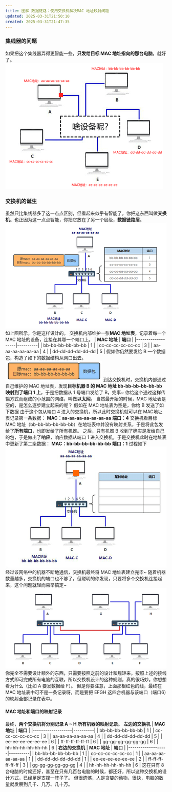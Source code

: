 ```yaml
---
title: 图解 数据链路：使用交换机解决MAC 地址映射问题
updated: 2025-03-31T21:50:10
created: 2025-03-31T21:47:35
---
```


### 集线器的问题
如果把这个集线器弄得更智能一些，**只发给目标 MAC 地址指向的那台电脑**，就好了。
![image1](../../../../resources/1c8363ffaa774f9dabbabd7fa35a69d6.gif)
### 交换机的诞生
虽然只比集线器多了这一点点区别，但看起来似乎有智能了，你把这东西叫做**交换机**。也正因为这一点点智能，你把它放在了另一个层级，**数据链路层**。
![image2](../../../../resources/da3a64f1b7324d88b2079310fe212cb9.png)
如上图所示，你是这样设计的。
交换机内部维护一张**MAC 地址表**，记录着每一个 MAC 地址的设备，连接在其哪一个端口上。
| **MAC 地址**      | **端口** |
|-------------------|----------|
| bb-bb-bb-bb-bb-bb | 1        |
| cc-cc-cc-cc-cc-cc | 3        |
| aa-aa-aa-aa-aa-aa | 4        |
| dd-dd-dd-dd-dd-dd | 5        |
假如你仍然要发给 B 一个数据包，构造了如下的数据结构从网口出去。
![image3](../../../../resources/f57210831d3c4df1a8e9ae8d1bcacfb2.png)
到达交换机时，交换机内部通过自己维护的 MAC 地址表，发现**目标机器 B 的 MAC 地址 bb-bb-bb-bb-bb-bb 映射到了端口 1 上**，于是把数据从 1 号端口发给了 B，完事~
你给这个通过这样传输方式而组成的小范围的网络，叫做**以太网**。
当然最开始的时候，MAC 地址表是空的，是怎么逐步建立起来的呢？
假如在 MAC 地址表为空是，你给 B 发送了如下数据
由于这个包从端口 4 进入的交换机，所以此时交换机就可以在 MAC地址表记录第一条数据：
**MAC：aa-aa-aa-aa-aa-aa-aa**
**端口：4**
交换机看目标 MAC 地址（bb-bb-bb-bb-bb-bb）在地址表中并没有映射关系，于是将此包发给了**所有端口**，也即发给了所有机器。
之后，只有机器 B 收到了确实是发给自己的包，于是做出了**响应**，响应数据从端口 1 进入交换机，于是交换机此时在地址表中更新了第二条数据：
**MAC：bb-bb-bb-bb-bb-bb**
**端口：1**
过程如下
![image4](../../../../resources/278e665febf442bab78e5e2c6dfd0fb8.gif)
经过该网络中的机器不断地通信，交换机最终将 MAC 地址表建立完毕~
随着机器数量越多，交换机的端口也不够了，但聪明的你发现，只要将多个交换机连接起来，这个问题就轻而易举搞定~
![image5](../../../../resources/2bd37fbc6c8b47c98ba3452e744e2462.png)
你完全不需要设计额外的东西，只需要按照之前的设计和规矩来，按照上述的接线方式即可完成所有电脑的互联，所以交换机设计的这种规则，真的很巧妙。你想想看为什么（比如 A 要发数据给 F）。
但是你要注意，上面那根红色的线，最终在 MAC 地址表中可不是一条记录呀，而是要把 EFGH 这四台机器与该端口（端口6）的映射全部记录在表中。
#### MAC 地址和端口的映射记录
最终，**两个交换机将分别记录 A ~ H 所有机器的映射记录**。
**左边的交换机**
| **MAC 地址**      | **端口** |
|-------------------|----------|
| bb-bb-bb-bb-bb-bb | 1        |
| cc-cc-cc-cc-cc-cc | 3        |
| aa-aa-aa-aa-aa-aa | 4        |
| dd-dd-dd-dd-dd-dd | 5        |
| ee-ee-ee-ee-ee-ee | 6        |
| ff-ff-ff-ff-ff-ff | 6        |
| gg-gg-gg-gg-gg-gg | 6        |
| hh-hh-hh-hh-hh-hh | 6        |
**右边的交换机**
| **MAC 地址**      | **端口** |
|-------------------|----------|
| bb-bb-bb-bb-bb-bb | 1        |
| cc-cc-cc-cc-cc-cc | 1        |
| aa-aa-aa-aa-aa-aa | 1        |
| dd-dd-dd-dd-dd-dd | 1        |
| ee-ee-ee-ee-ee-ee | 2        |
| ff-ff-ff-ff-ff-ff | 3        |
| gg-gg-gg-gg-gg-gg | 4        |
| hh-hh-hh-hh-hh-hh | 6        |
这在只有 8 台电脑的时候还好，甚至在只有几百台电脑的时候，都还好，所以这种交换机的设计方式，已经足足支撑一阵子了。
但很遗憾，人是贪婪的动物，很快，电脑的数量就发展到几千、几万、几十万。
